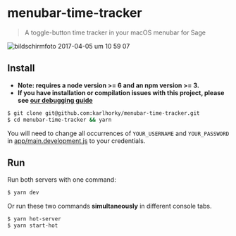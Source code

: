 # menubar-time-tracker

> A toggle-button time tracker in your macOS menubar for Sage

![bildschirmfoto 2017-04-05 um 10 59 07](https://cloud.githubusercontent.com/assets/1935696/24697864/fc938620-19ee-11e7-9f08-33ff3f35cb2c.png)

## Install

* **Note: requires a node version >= 6 and an npm version >= 3.**
* **If you have installation or compilation issues with this project, please see [our debugging guide](https://github.com/chentsulin/electron-react-boilerplate/issues/400)**

```bash
$ git clone git@github.com:karlhorky/menubar-time-tracker.git
$ cd menubar-time-tracker && yarn
```

You will need to change all occurrences of `YOUR_USERNAME` and `YOUR_PASSWORD` in [app/main.development.js](https://github.com/karlhorky/menubar-time-tracker/blob/65ba1bee89b81f9b57c9c483b9dbc78981467dcd/app/main.development.js) to your credentials.

## Run

Run both servers with one command:

```bash
$ yarn dev
```

Or run these two commands __simultaneously__ in different console tabs.

```bash
$ yarn hot-server
$ yarn start-hot
```
